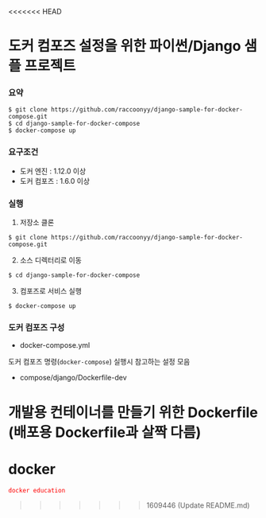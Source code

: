 <<<<<<< HEAD
# 도커 컴포즈 설정을 위한 파이썬/Django 샘플 프로젝트

### 요약

```
$ git clone https://github.com/raccoonyy/django-sample-for-docker-compose.git
$ cd django-sample-for-docker-compose
$ docker-compose up
```

### 요구조건

- 도커 엔진 : 1.12.0 이상
- 도커 컴포즈 : 1.6.0 이상

### 실행

1. 저장소 클론

```
$ git clone https://github.com/raccoonyy/django-sample-for-docker-compose.git
```

2. 소스 디렉터리로 이동

```
$ cd django-sample-for-docker-compose
```

3. 컴포즈로 서비스 실행

```
$ docker-compose up
```

### 도커 컴포즈 구성

- docker-compose.yml

도커 컴포즈 명령(`docker-compose`) 실행시 참고하는 설정 모음

- compose/django/Dockerfile-dev

개발용 컨테이너를 만들기 위한 Dockerfile (배포용 Dockerfile과 살짝 다름)
=======
# docker
<span style='color:red'>`docker education`</span>
>>>>>>> 1609446 (Update README.md)
